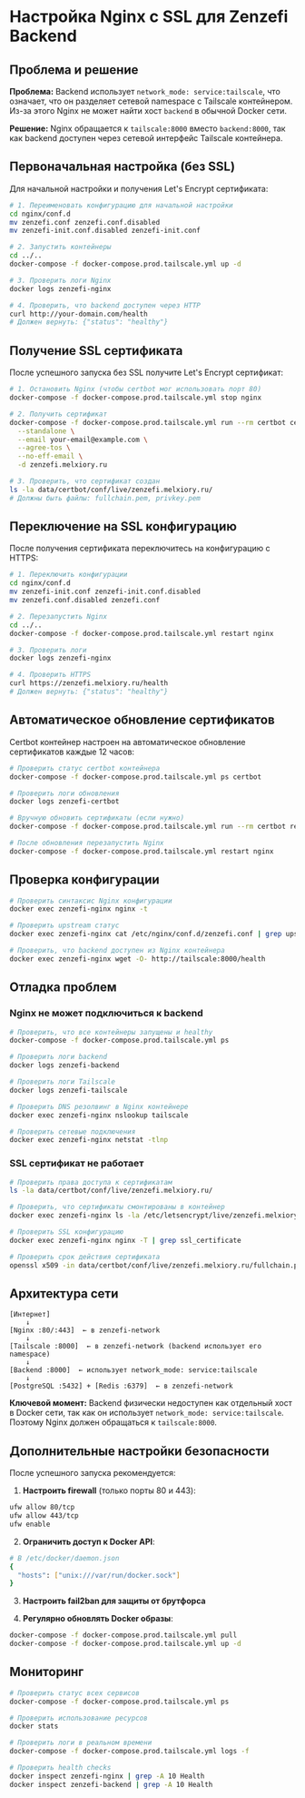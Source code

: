 # Настройка Nginx с SSL для Zenzefi Backend

## Проблема и решение

**Проблема:** Backend использует `network_mode: service:tailscale`, что означает, что он разделяет сетевой namespace с Tailscale контейнером. Из-за этого Nginx не может найти хост `backend` в обычной Docker сети.

**Решение:** Nginx обращается к `tailscale:8000` вместо `backend:8000`, так как backend доступен через сетевой интерфейс Tailscale контейнера.

## Первоначальная настройка (без SSL)

Для начальной настройки и получения Let's Encrypt сертификата:

```bash
# 1. Переименовать конфигурацию для начальной настройки
cd nginx/conf.d
mv zenzefi.conf zenzefi.conf.disabled
mv zenzefi-init.conf.disabled zenzefi-init.conf

# 2. Запустить контейнеры
cd ../..
docker-compose -f docker-compose.prod.tailscale.yml up -d

# 3. Проверить логи Nginx
docker logs zenzefi-nginx

# 4. Проверить, что backend доступен через HTTP
curl http://your-domain.com/health
# Должен вернуть: {"status": "healthy"}
```

## Получение SSL сертификата

После успешного запуска без SSL получите Let's Encrypt сертификат:

```bash
# 1. Остановить Nginx (чтобы certbot мог использовать порт 80)
docker-compose -f docker-compose.prod.tailscale.yml stop nginx

# 2. Получить сертификат
docker-compose -f docker-compose.prod.tailscale.yml run --rm certbot certonly \
  --standalone \
  --email your-email@example.com \
  --agree-tos \
  --no-eff-email \
  -d zenzefi.melxiory.ru

# 3. Проверить, что сертификат создан
ls -la data/certbot/conf/live/zenzefi.melxiory.ru/
# Должны быть файлы: fullchain.pem, privkey.pem
```

## Переключение на SSL конфигурацию

После получения сертификата переключитесь на конфигурацию с HTTPS:

```bash
# 1. Переключить конфигурации
cd nginx/conf.d
mv zenzefi-init.conf zenzefi-init.conf.disabled
mv zenzefi.conf.disabled zenzefi.conf

# 2. Перезапустить Nginx
cd ../..
docker-compose -f docker-compose.prod.tailscale.yml restart nginx

# 3. Проверить логи
docker logs zenzefi-nginx

# 4. Проверить HTTPS
curl https://zenzefi.melxiory.ru/health
# Должен вернуть: {"status": "healthy"}
```

## Автоматическое обновление сертификатов

Certbot контейнер настроен на автоматическое обновление сертификатов каждые 12 часов:

```bash
# Проверить статус certbot контейнера
docker-compose -f docker-compose.prod.tailscale.yml ps certbot

# Проверить логи обновления
docker logs zenzefi-certbot

# Вручную обновить сертификаты (если нужно)
docker-compose -f docker-compose.prod.tailscale.yml run --rm certbot renew

# После обновления перезапустить Nginx
docker-compose -f docker-compose.prod.tailscale.yml restart nginx
```

## Проверка конфигурации

```bash
# Проверить синтаксис Nginx конфигурации
docker exec zenzefi-nginx nginx -t

# Проверить upstream статус
docker exec zenzefi-nginx cat /etc/nginx/conf.d/zenzefi.conf | grep upstream

# Проверить, что backend доступен из Nginx контейнера
docker exec zenzefi-nginx wget -O- http://tailscale:8000/health
```

## Отладка проблем

### Nginx не может подключиться к backend

```bash
# Проверить, что все контейнеры запущены и healthy
docker-compose -f docker-compose.prod.tailscale.yml ps

# Проверить логи backend
docker logs zenzefi-backend

# Проверить логи Tailscale
docker logs zenzefi-tailscale

# Проверить DNS резолвинг в Nginx контейнере
docker exec zenzefi-nginx nslookup tailscale

# Проверить сетевые подключения
docker exec zenzefi-nginx netstat -tlnp
```

### SSL сертификат не работает

```bash
# Проверить права доступа к сертификатам
ls -la data/certbot/conf/live/zenzefi.melxiory.ru/

# Проверить, что сертификаты смонтированы в контейнер
docker exec zenzefi-nginx ls -la /etc/letsencrypt/live/zenzefi.melxiory.ru/

# Проверить SSL конфигурацию
docker exec zenzefi-nginx nginx -T | grep ssl_certificate

# Проверить срок действия сертификата
openssl x509 -in data/certbot/conf/live/zenzefi.melxiory.ru/fullchain.pem -noout -dates
```

## Архитектура сети

```
[Интернет]
    ↓
[Nginx :80/:443]  ← в zenzefi-network
    ↓
[Tailscale :8000]  ← в zenzefi-network (backend использует его namespace)
    ↓
[Backend :8000]  ← использует network_mode: service:tailscale
    ↓
[PostgreSQL :5432] + [Redis :6379]  ← в zenzefi-network
```

**Ключевой момент:** Backend физически недоступен как отдельный хост в Docker сети, так как он использует `network_mode: service:tailscale`. Поэтому Nginx должен обращаться к `tailscale:8000`.

## Дополнительные настройки безопасности

После успешного запуска рекомендуется:

1. **Настроить firewall** (только порты 80 и 443):
```bash
ufw allow 80/tcp
ufw allow 443/tcp
ufw enable
```

2. **Ограничить доступ к Docker API**:
```bash
# В /etc/docker/daemon.json
{
  "hosts": ["unix:///var/run/docker.sock"]
}
```

3. **Настроить fail2ban для защиты от брутфорса**

4. **Регулярно обновлять Docker образы**:
```bash
docker-compose -f docker-compose.prod.tailscale.yml pull
docker-compose -f docker-compose.prod.tailscale.yml up -d
```

## Мониторинг

```bash
# Проверить статус всех сервисов
docker-compose -f docker-compose.prod.tailscale.yml ps

# Проверить использование ресурсов
docker stats

# Проверить логи в реальном времени
docker-compose -f docker-compose.prod.tailscale.yml logs -f

# Проверить health checks
docker inspect zenzefi-nginx | grep -A 10 Health
docker inspect zenzefi-backend | grep -A 10 Health
```
